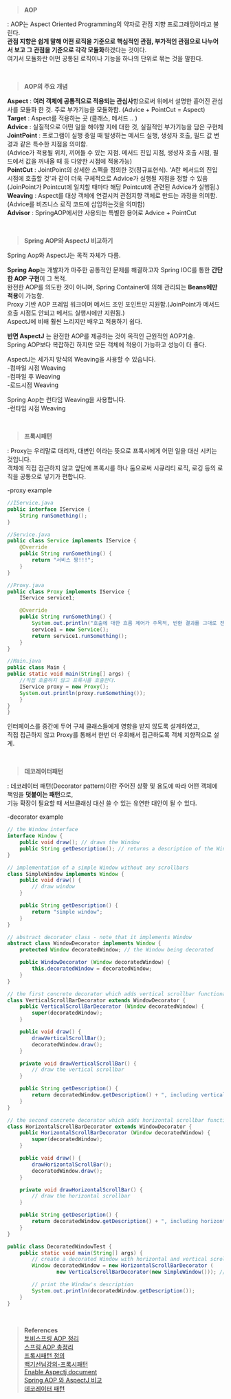 
>**AOP**  

: AOP는 Aspect Oriented Programming의 약자로 관점 지향 프로그래밍이라고 불린다.  
**관점 지향은 쉽게 말해 어떤 로직을 기준으로 핵심적인 관점, 부가적인 관점으로 나누어서 보고 그 관점을 기준으로 각각 모듈화**하겠다는 것이다.  
여기서 모듈화란 어떤 공통된 로직이나 기능을 하나의 단위로 묶는 것을 말한다.  


<br/>

>**AOP의 주요 개념**  

**Aspect** : **여러 객체에 공통적으로 적용되는 관심사**항으로써 위에서 설명한 흩어진 관심사를 모듈화 한 것. 주로 부가기능을 모듈화함. 
(Advice + PointCut = Aspect)  
**Target** : Aspect를 적용하는 곳 (클래스, 메서드 .. )  
**Advice** : 실질적으로 어떤 일을 해야할 지에 대한 것, 실질적인 부가기능을 담은 구현체  
**JointPoint** : 프로그램이 실행 중일 때 발생하는 메서드 실행, 생성자 호출, 필드 값 변경과 같은 특수한 지점을 의미함.  
(Advice가 적용될 위치, 끼어들 수 있는 지점. 메서드 진입 지점, 생성자 호출 시점, 필드에서 값을 꺼내올 때 등 다양한 시점에 적용가능)   
**PointCut** : JointPoint의 상세한 스펙을 정의한 것(정규표현식). 'A란 메서드의 진입 시점에 호출할 것'과 같이 더욱 구체적으로 Advice가 실행될 지점을 정할 수 있음  
(JoinPoint가 Pointcut에 일치할 때마다 해당 Pointcut에 관련된 Advice가 실행됨.)  
**Weaving** : Aspect를 대상 객체에 연결시켜 관점지향 객체로 만드는 과정을 의미함.  
(Advice를 비즈니스 로직 코드에 삽입하는것을 의미함)  
**Advisor** : SpringAOP에서만 사용되는 특별한 용어로 Advice + PointCut  


<br/>


>**Spring AOP와 AspectJ 비교하기**  

Spring Aop와 AspectJ는 목적 자체가 다름.    

**Spring Aop**는 개발자가 마주한 공통적인 문제를 해결하고자 Spring IOC를 통한 **간단한 AOP 구현**이 그 목적.    
완전한 AOP를 의도한 것이 아니며, Spring Container에 의해 관리되는 **Beans에만 적용**이 가능함.  
Proxy 기반 AOP 프레임 워크이며 메서드 조인 포인트만 지원함.(JoinPoint가 메서드 호출 시점도 안되고 메서드 실행시에만 지원됨.)  
AspectJ에 비해 훨씬 느리지만 배우고 적용하기 쉽다.    

**반면 AspectJ** 는 완전한 AOP를 제공하는 것이 목적인 근원적인 AOP기술.  
Spring AOP보다 복잡하긴 하지만 모든 객체에 적용이 가능하고 성능이 더 좋다.     

AspectJ는 세가지 방식의 Weaving을 사용할 수 있습니다.  
-컴파일 시점 Weaving  
-컴파일 후 Weaving  
-로드시점 Weaving  

Spring Aop는 런타임 Weaving을 사용합니다.  
-런타임 시점 Weaving  


<br/>


>**프록시패턴**  

: Proxy는 우리말로 대리자, 대변인 이라는 뜻으로 프록시에게 어떤 일을 대신 시키는 것입니다.  
객체에 직접 접근하지 않고 앞단에 프록시를 하나 둠으로써 시큐리티 로직, 로깅 등의 로직을 공통으로 넣기가 편합니다.  

-proxy example  
```java
//IService.java
public interface IService {
	String runSomething();
}
```
```java
//Service.java
public class Service implements IService {
	@Override
	public String runSomething() {
		return "서비스 짱!!!";
	}
}
```
```java
//Proxy.java
public class Proxy implements IService {
	IService service1;

	@Override
	public String runSomething() {
		System.out.println("호출에 대한 흐름 제어가 주목적, 반환 결과를 그대로 전달");
		service1 = new Service();
		return service1.runSomething();
	}
}
```
```java
//Main.java
public class Main {  	
public static void main(String[] args) { 		
	//직접 호출하지 않고 프록시를 호출한다. 		
	IService proxy = new Proxy(); 		
	System.out.println(proxy.runSomething()); 	
	}
}
}
```

인터페이스를 중간에 두어 구체 클래스들에게 영향을 받지 않도록 설계하였고,  
직접 접근하지 않고 Proxy를 통해서 한번 더 우회해서 접근하도록 객체 지향적으로 설계.    


<br/>



>**데코레이터패턴**  

: 데코레이터 패턴(Decorator pattern)이란 주어진 상황 및 용도에 따라 어떤 객체에 책임을 **덧붙이는 패턴**으로,  
기능 확장이 필요할 때 서브클래싱 대신 쓸 수 있는 유연한 대안이 될 수 있다.  

-decorator example    
```java
// the Window interface
interface Window {
    public void draw(); // draws the Window
    public String getDescription(); // returns a description of the Window
}

// implementation of a simple Window without any scrollbars
class SimpleWindow implements Window {
    public void draw() {
        // draw window
    }

    public String getDescription() {
        return "simple window";
    }
}
```
```java
// abstract decorator class - note that it implements Window
abstract class WindowDecorator implements Window {
    protected Window decoratedWindow; // the Window being decorated

    public WindowDecorator (Window decoratedWindow) {
        this.decoratedWindow = decoratedWindow;
    }
}

// the first concrete decorator which adds vertical scrollbar functionality
class VerticalScrollBarDecorator extends WindowDecorator {
    public VerticalScrollBarDecorator (Window decoratedWindow) {
        super(decoratedWindow);
    }

    public void draw() {
        drawVerticalScrollBar();
        decoratedWindow.draw();
    }

    private void drawVerticalScrollBar() {
        // draw the vertical scrollbar
    }

    public String getDescription() {
        return decoratedWindow.getDescription() + ", including vertical scrollbars";
    }
}

// the second concrete decorator which adds horizontal scrollbar functionality
class HorizontalScrollBarDecorator extends WindowDecorator {
    public HorizontalScrollBarDecorator (Window decoratedWindow) {
        super(decoratedWindow);
    }

    public void draw() {
        drawHorizontalScrollBar();
        decoratedWindow.draw();
    }

    private void drawHorizontalScrollBar() {
        // draw the horizontal scrollbar
    }

    public String getDescription() {
        return decoratedWindow.getDescription() + ", including horizontal scrollbars";
    }
}
```
```java
public class DecoratedWindowTest {
    public static void main(String[] args) {
        // create a decorated Window with horizontal and vertical scrollbars
        Window decoratedWindow = new HorizontalScrollBarDecorator (
                new VerticalScrollBarDecorator(new SimpleWindow())); // 데코 형태

        // print the Window's description
        System.out.println(decoratedWindow.getDescription());
    }
}
```


<br/>



>**References**  
[토비스프링 AOP 정리](https://haviyj.tistory.com/26?category=695904)  
[스프링 AOP 총정리](https://engkimbs.tistory.com/746)  
[프록시패턴 정의](https://limkydev.tistory.com/79)  
[백기선님강의-프록시패턴](https://www.youtube.com/watch?v=tes_ekyB6U8)  
[Enable Aspectj document](https://docs.spring.io/spring-framework/docs/current/reference/html/core.html#aop-aspectj-support)  
[Spring AOP 와 AspectJ 비교](https://logical-code.tistory.com/118)  
[데코레이터 패턴](https://ko.wikipedia.org/wiki/%EB%8D%B0%EC%BD%94%EB%A0%88%EC%9D%B4%ED%84%B0_%ED%8C%A8%ED%84%B4)  

